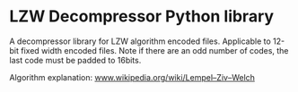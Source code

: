 # LZW Decompressor Python library

A decompressor library for LZW algorithm encoded files. 
Applicable to 12-bit fixed width encoded files. 
Note if there are an odd number of codes, the last code must be padded to 16bits.

Algorithm explanation: www.wikipedia.org/wiki/Lempel–Ziv–Welch

